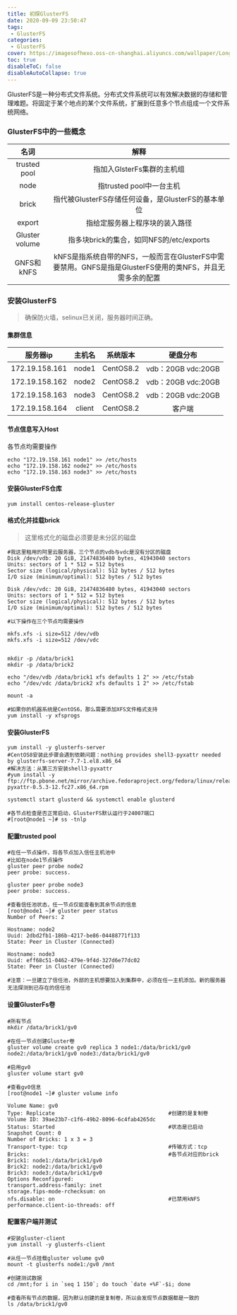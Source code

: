 ```yaml
---
title: 初探GlusterFS
date: 2020-09-09 23:50:47
tags:
 - GlusterFS
categories:
 - GlusterFS
cover: https://imagesofhexo.oss-cn-shanghai.aliyuncs.com/wallpaper/LongIsland_ZH-CN7089248815_1920x1080.jpg
toc: true
disableToC: false
disableAutoCollapse: true
---
```


GlusterFS是一种分布式文件系统。分布式文件系统可以有效解决数据的存储和管理难题。将固定于某个地点的某个文件系统，扩展到任意多个节点组成一个文件系统网络。
<!--more-->


### GlusterFS中的一些概念

|      名词      |                             解释                             |
| :------------: | :----------------------------------------------------------: |
|  trusted pool  |                  指加入GlsterFs集群的主机组                  |
|      node      |                   指trusted pool中一台主机                   |
|     brick      |      指代被GlusterFS存储任何设备，是GlusterFS的基本单位      |
|     export     |                指给定服务器上程序块的装入路径                |
| Gluster volume |           指多块brick的集合，如同NFS的/etc/exports           |
|   GNFS和kNFS   | kNFS是指系统自带的NFS，一般而言在GlusterFS中需要禁用。GNFS是指是GlusterFS使用的类NFS，并且无需多余的配置 |



### 安装GlusterFS



> 确保防火墙，selinux已关闭，服务器时间正确。

#### 集群信息

|    服务器ip    | 主机名 | 系统版本  |      硬盘分布      |
| :------------: | :----: | :-------: | :----------------: |
| 172.19.158.161 | node1  | CentOS8.2 | vdb：20GB vdc:20GB |
| 172.19.158.162 | node2  | CentOS8.2 | vdb：20GB vdc:20GB |
| 172.19.158.163 | node3  | CentOS8.2 | vdb：20GB vdc:20GB |
| 172.19.158.164 | client | CentOS8.2 |       客户端       |



#### 节点信息写入Host

各节点均需要操作

```shell
echo "172.19.158.161 node1" >> /etc/hosts
echo "172.19.158.162 node2" >> /etc/hosts
echo "172.19.158.163 node3" >> /etc/hosts
```



#### 安装GlusterFS仓库

```shell
yum install centos-release-gluster
```



#### 格式化并挂载brick



> 这里格式化的磁盘必须要是未分区的磁盘

```shell
#我这里租用的阿里云服务器，三个节点的vdb与vdc是没有分区的磁盘
Disk /dev/vdb: 20 GiB, 21474836480 bytes, 41943040 sectors
Units: sectors of 1 * 512 = 512 bytes
Sector size (logical/physical): 512 bytes / 512 bytes
I/O size (minimum/optimal): 512 bytes / 512 bytes

Disk /dev/vdc: 20 GiB, 21474836480 bytes, 41943040 sectors
Units: sectors of 1 * 512 = 512 bytes
Sector size (logical/physical): 512 bytes / 512 bytes
I/O size (minimum/optimal): 512 bytes / 512 bytes

#以下操作在三个节点均需要操作

mkfs.xfs -i size=512 /dev/vdb
mkfs.xfs -i size=512 /dev/vdc


mkdir -p /data/brick1  
mkdir -p /data/brick2

echo "/dev/vdb /data/brick1 xfs defaults 1 2" >> /etc/fstab
echo "/dev/vdc /data/brick2 xfs defaults 1 2" >> /etc/fstab

mount -a

#如果你的机器系统是CentOS6，那么需要添加XFS文件格式支持
yum install -y xfsprogs
```



#### 安装GlusterFS

```shell
yum install -y glusterfs-server
#CentOS8安装此步骤会遇到依赖问题：nothing provides shell3-pyxattr needed by glusterfs-server-7.7-1.el8.x86_64
#解决方法：从第三方安装shell3-pyxattr 
#yum install -y ftp://ftp.pbone.net/mirror/archive.fedoraproject.org/fedora/linux/releases/27/Everything/x86_64/os/Packages/p/shell3-pyxattr-0.5.3-12.fc27.x86_64.rpm

systemctl start glusterd && systemctl enable glusterd

#各节点检查是否正常启动，GlusterFS默认运行于24007端口
#[root@node1 ~]# ss -tnlp
```



#### 配置trusted pool

```shell
#在任一节点操作，将各节点加入信任主机池中
#比如在node1节点操作
gluster peer probe node2
peer probe: success.

gluster peer probe node3
peer probe: success.
    
#查看信任池状态，任一节点仅能查看到其余节点的信息
[root@node1 ~]# gluster peer status
Number of Peers: 2

Hostname: node2
Uuid: 2dbd2fb1-186b-4217-be86-04488771f133
State: Peer in Cluster (Connected)

Hostname: node3
Uuid: eff68c51-0462-479e-9f4d-327d6e77dc02
State: Peer in Cluster (Connected)
    
#注意：一旦建立了信任池，外部的主机想要加入到集群中，必须在任一主机添加。新的服务器无法探测到已存在的信任池
```



#### 设置GlusterFs卷

```shell
#所有节点
mkdir /data/brick1/gv0

#在任一节点创建Gluster卷
gluster volume create gv0 replica 3 node1:/data/brick1/gv0 node2:/data/brick1/gv0 node3:/data/brick1/gv0
            
#启用gv0
gluster volume start gv0

#查看gv0信息
[root@node1 ~]# gluster volume info
 
Volume Name: gv0
Type: Replicate                                    #创建的是复制卷
Volume ID: 39ae23b7-c1f6-49b2-8096-6c4fab4265dc
Status: Started                                    #状态是已启动
Snapshot Count: 0
Number of Bricks: 1 x 3 = 3
Transport-type: tcp                                #传输方式：tcp
Bricks:                                            #各节点对应的brick
Brick1: node1:/data/brick1/gv0
Brick2: node2:/data/brick1/gv0
Brick3: node3:/data/brick1/gv0
Options Reconfigured:
transport.address-family: inet
storage.fips-mode-rchecksum: on
nfs.disable: on                                    #已禁用kNFS
performance.client-io-threads: off
```



#### 配置客户端并测试

```shell
#安装gluster-client
yum install -y glusterfs-client 

#从任一节点挂载gluster volume gv0
mount -t glusterfs node1:/gv0 /mnt
    
#创建测试数据
cd /mnt;for i in `seq 1 150`; do touch `date +%F`-$i; done

#查看所有节点的数据，因为默认创建的是复制卷，所以会发现节点数据都是一致的
ls /data/brick1/gv0
```

